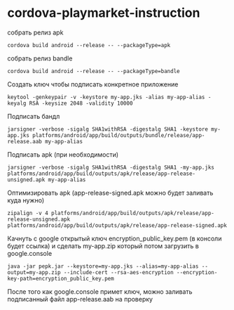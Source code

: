 
# cordova-playmarket-instruction

собрать релиз apk
```
cordova build android --release -- --packageType=apk
```

собрать релиз bandle
```
cordova build android --release -- --packageType=bandle
```

Создать ключ чтобы подписать конкретное приложение
```
keytool -genkeypair -v -keystore my-app.jks -alias my-app-alias -keyalg RSA -keysize 2048 -validity 10000
```

Подписать бандл
```
jarsigner -verbose -sigalg SHA1withRSA -digestalg SHA1 -keystore my-app.jks platforms/android/app/build/outputs/bundle/release/app-release.aab my-app-alias
```

Подписать apk (при необходимости)
```
jarsigner -verbose -sigalg SHA1withRSA -digestalg SHA1 -my-app.jks platforms/android/app/build/outputs/apk/release/app-release-unsigned.apk my-app-alias
```

Оптимизировать apk (app-release-signed.apk можно будет заливать куда нужно)
```
zipalign -v 4 platforms/android/app/build/outputs/apk/release/app-release-unsigned.apk platforms/android/app/build/outputs/apk/release/app-release-signed.apk
```


Качнуть с google открытый ключ encryption_public_key.pem (в консоли будет ссылка) и сделать my-app.zip который потом загрузить в google.console
```
java -jar pepk.jar --keystore=my-app.jks --alias=my-app-alias --output=my-app.zip --include-cert --rsa-aes-encryption --encryption-key-path=encryption_public_key.pem
```

После того как google.console примет ключ, можно заливать подписанный файл app-release.aab на проверку
